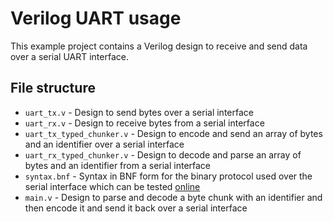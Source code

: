 # Verilog UART usage
  
This example project contains a Verilog design to receive and send data over a serial UART interface.  
  
## File structure
- `uart_tx.v` - Design to send bytes over a serial interface  
- `uart_rx.v` - Design to receive bytes from a serial interface  
- `uart_tx_typed_chunker.v` - Design to encode and send an array of bytes and an identifier over a serial interface  
- `uart_rx_typed_chunker.v` - Design to decode and parse an array of bytes and an identifier from a serial interface  
- `syntax.bnf` - Syntax in BNF form for the binary protocol used over the serial interface which can be tested [online](https://bnfplayground.pauliankline.com/)  
- `main.v` - Design to parse and decode a byte chunk with an identifier and then encode it and send it back over a serial interface  
  
